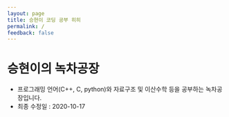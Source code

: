 ```yaml
---
layout: page
title: 승현이 코딩 공부 히히
permalink: /
feedback: false
---
```


# 승현이의 녹차공장

+ 프로그래밍 언어(C++, C, python)와 자료구조 및 이산수학 등을 공부하는 녹차공장입니다.
+ 최종 수정일 : 2020-10-17

